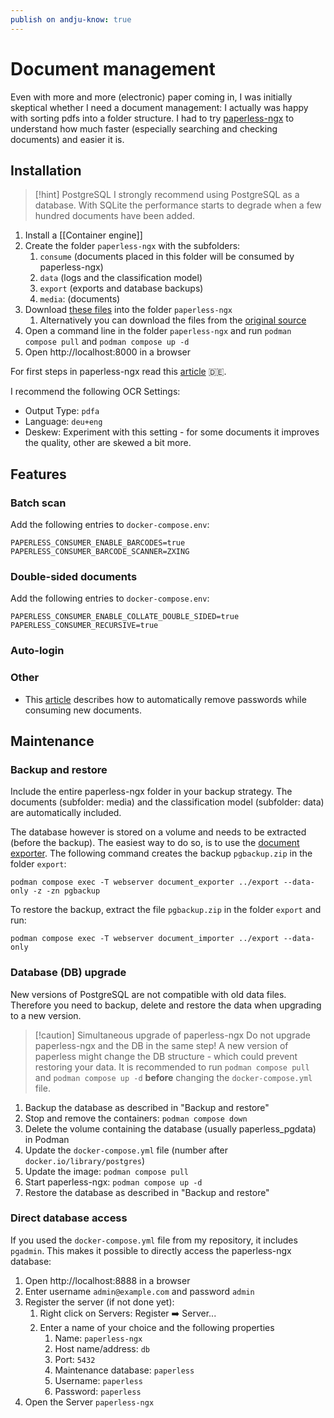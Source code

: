 ```yaml
---
publish on andju-know: true
---
```

# Document management
Even with more and more (electronic) paper coming in, I was initially skeptical whether I need a document management: I actually was happy with sorting pdfs into a folder structure. I had to try [paperless-ngx](https://docs.paperless-ngx.com/) to understand how much faster (especially searching and checking documents) and easier it is.

## Installation

> [!hint] PostgreSQL
> I strongly recommend using PostgreSQL as a database. With SQLite the performance starts to degrade when a few hundred documents have been added.

1. Install a [[Container engine]]
2. Create the folder `paperless-ngx` with the subfolders:
	1. `consume` (documents placed in this folder will be consumed by paperless-ngx)
	2. `data` (logs and the classification model)
	3. `export` (exports and database backups)
	4. `media`: (documents)
3. Download [these files](https://github.com/andju/docker-solutions/tree/main/paperless-ngx)  into the folder `paperless-ngx`
	1. Alternatively you can download the files from the [original source](https://github.com/paperless-ngx/paperless-ngx/tree/main/docker/compose)
4. Open a command line in the folder `paperless-ngx` and run `podman compose pull` and `podman compose up -d`
5. Open http://localhost:8000 in a browser

For first steps in paperless-ngx read this [article](https://itv4.de/paperless-ngx-mithilfe-von-docker-unter-windows-installieren/) 🇩🇪.

I recommend the following OCR Settings:

- Output Type: `pdfa`
- Language: `deu+eng`
- Deskew: Experiment with this setting - for some documents it improves the quality, other are skewed a bit more.

## Features

### Batch scan
	
Add the following entries to `docker-compose.env`:
```
PAPERLESS_CONSUMER_ENABLE_BARCODES=true
PAPERLESS_CONSUMER_BARCODE_SCANNER=ZXING
```

### Double-sided documents

Add the following entries to `docker-compose.env`:
```
PAPERLESS_CONSUMER_ENABLE_COLLATE_DOUBLE_SIDED=true
PAPERLESS_CONSUMER_RECURSIVE=true
```

### Auto-login
### Other

- This [article](https://piep.tech/posts/automatic-password-removal-in-paperless-ngx/) describes how to automatically remove passwords while consuming new documents.

## Maintenance
### Backup and restore
Include the entire paperless-ngx folder in your backup strategy. The documents (subfolder: media) and the classification model (subfolder: data) are automatically included.

The database however is stored on a volume and needs to be extracted (before the backup). The easiest way to do so, is to use the [document exporter](https://docs.paperless-ngx.com/administration/#exporter). The following command creates the backup `pgbackup.zip` in the folder `export`:
```
podman compose exec -T webserver document_exporter ../export --data-only -z -zn pgbackup
```
To restore the backup, extract the file `pgbackup.zip` in the folder `export` and run:
```
podman compose exec -T webserver document_importer ../export --data-only
```

### Database (DB) upgrade
New versions of PostgreSQL are not compatible with old data files. Therefore you need to backup, delete and restore the data when upgrading to a new version.

> [!caution] Simultaneous upgrade of paperless-ngx
> Do not upgrade paperless-ngx and the DB in the same step! A new version of paperless might change the DB structure - which could prevent restoring your data. It is recommended to run `podman compose pull` and `podman compose up -d` **before** changing the `docker-compose.yml` file.

1. Backup the database as described in "Backup and restore"
2. Stop and remove the containers: `podman compose down`
3. Delete the volume containing the database (usually paperless_pgdata) in Podman
4. Update the `docker-compose.yml` file (number after `docker.io/library/postgres`)
5. Update the image: `podman compose pull`
6. Start paperless-ngx: `podman compose up -d`
7. Restore the database as described in "Backup and restore"

### Direct database access
If you used the `docker-compose.yml` file from my repository, it includes `pgadmin`. This makes it possible to directly access the paperless-ngx database:

1. Open http://localhost:8888 in a browser
2. Enter username `admin@example.com` and password `admin`
3. Register the server (if not done yet):
	1. Right click on Servers: Register ➡️ Server...
	2. Enter a name of your choice and the following properties
		1. Name: `paperless-ngx`
		2. Host name/address: `db`
		3. Port: `5432`
		4. Maintenance database: `paperless`
		5. Username: `paperless`
		6. Password: `paperless`
4. Open the Server `paperless-ngx`
 